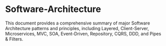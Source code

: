 # Software-Architecture
This document provides a comprehensive summary of major Software Architecture patterns and principles, including Layered, Client-Server, Microservices, MVC, SOA, Event-Driven, Repository, CQRS, DDD, and Pipes &amp; Filters.
